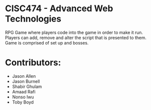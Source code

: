 # CISC474 - Advanced Web Technologies
RPG Game where players code into the game in order to make it run.
Players can add, remove and alter the script that is presented to them.
Game is comprised of set up and bosses.

# Contributors:
* Jason Allen
* Jason Burnell
* Shabir Ghulam
* Amaad Rafi
* Nonso Iwu
* Toby Boyd
